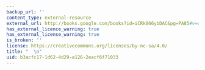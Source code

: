```yaml
---
backup_url: ''
content_type: external-resource
external_url: http://books.google.com/books?id=iCRk066ybDAC&pg=PA85#v=onepage
has_external_licence_warning: true
has_external_license_warning: true
is_broken: ''
license: https://creativecommons.org/licenses/by-nc-sa/4.0/
title: "  \n"
uid: b3acfc17-1d62-4d29-a126-2eacf6f71033
---
```

